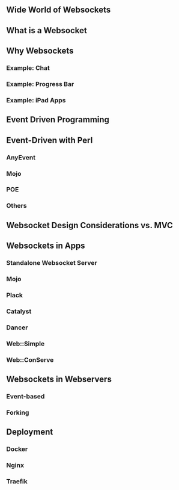 Wide World of Websockets
------------------------

## What is a Websocket

## Why Websockets

### Example: Chat

### Example: Progress Bar

### Example: iPad Apps

## Event Driven Programming

## Event-Driven with Perl

### AnyEvent

### Mojo

### POE

### Others

## Websocket Design Considerations vs. MVC

## Websockets in Apps

### Standalone Websocket Server

### Mojo

### Plack

### Catalyst

### Dancer

### Web::Simple

### Web::ConServe

## Websockets in Webservers

### Event-based

### Forking

## Deployment

### Docker

### Nginx

### Traefik
